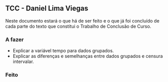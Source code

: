 ## TCC - Daniel Lima Viegas

Neste documento estará o que há de ser feito e o que já foi concluído de cada parte do texto que constitui o Trabalho de Conclusão de Curso.

### A fazer
- Explicar a variável tempo para dados grupados.
- Explicar as diferenças e semelhanças entre dados grupados e censura intervalar.


### Feito
